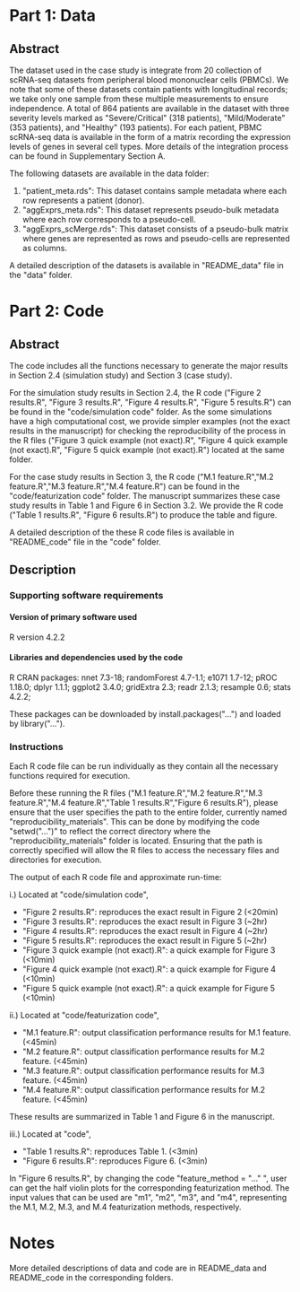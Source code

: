 

# Part 1: Data

## Abstract

The dataset used in the case study is integrate from 20 collection of scRNA-seq datasets from peripheral blood mononuclear cells (PBMCs).   We note that some of these datasets contain patients with longitudinal records; we take only one sample from these multiple measurements to ensure independence. A total of 864 patients are available in the dataset  with three severity levels marked as "Severe/Critical" (318 patients), "Mild/Moderate" (353 patients), and "Healthy" (193 patients). For each patient, PBMC scRNA-seq data is available in the form of a matrix recording the expression levels of genes in several cell types. More details of the integration process can be found in Supplementary Section A. 

The following datasets are available in the data folder:

1. "patient_meta.rds": This dataset contains sample metadata where each row represents a patient (donor). 
2. "aggExprs_meta.rds": This dataset represents pseudo-bulk metadata where each row corresponds to a pseudo-cell. 
3. "aggExprs_scMerge.rds": This dataset consists of a pseudo-bulk matrix where genes are represented as rows and pseudo-cells are represented as columns.

A detailed description of the datasets is available in "README_data" file in the "data" folder.


# Part 2: Code

## Abstract



The code includes all the functions necessary to generate the major results in Section 2.4 (simulation study) and Section 3 (case study). 

For the simulation study results in Section 2.4, the R code ("Figure 2 results.R", "Figure 3 results.R", "Figure 4 results.R", "Figure 5 results.R") can be found in the "code/simulation code" folder. As the some simulations have a high computational cost, we provide simpler examples (not the exact results in the manuscript) for checking the reproducibility of the process in the R files ("Figure 3 quick example (not exact).R", "Figure 4 quick example (not exact).R", "Figure 5 quick example (not exact).R") located at the same folder.

For the case study results in Section 3, the R code ("M.1 feature.R","M.2 feature.R","M.3 feature.R","M.4 feature.R") can be found in the "code/featurization code" folder. The manuscript summarizes these case study results in Table 1 and Figure 6 in Section 3.2. We provide the R code ("Table 1 results.R", "Figure 6 results.R") to produce the table and figure.  

A detailed description of the these R code files is available in "README_code" file in the "code" folder.


## Description

### Supporting software requirements

#### Version of primary software used

R version 4.2.2

#### Libraries and dependencies used by the code

R CRAN packages:
nnet 7.3-18;
randomForest 4.7-1.1;
e1071 1.7-12;
pROC 1.18.0;
dplyr 1.1.1;
ggplot2 3.4.0;
gridExtra 2.3;
readr 2.1.3;
resample 0.6;
stats 4.2.2;

These packages can be downloaded by install.packages("...") and loaded by library("...").


### Instructions

<!--
Describe how to use the materials provided to reproduce analyses in the manuscript. Additional details can be provided in file(s) accompanying the reproducibility materials. If no workflow is provided, please state this and say why (e.g., if the paper contains no computational work).
-->

Each R code file can be run individually as they contain all the necessary functions required for execution.

Before these running the R files ("M.1 feature.R","M.2 feature.R","M.3 feature.R","M.4 feature.R","Table 1 results.R","Figure 6 results.R"), please ensure that the user specifies the path to the entire folder, currently named "reproducibility_materials". This can be done by modifying the code "setwd("...")" to reflect the correct directory where the "reproducibility_materials" folder is located. Ensuring that the path is correctly specified will allow the R files to access the necessary files and directories for execution.

The output of each R code file and approximate run-time:

  i.) Located at "code/simulation code",

  * "Figure 2 results.R": reproduces the exact result in Figure 2 (<20min)
  * "Figure 3 results.R": reproduces the exact result in Figure 3 (~2hr)
  * "Figure 4 results.R": reproduces the exact result in Figure 4 (~2hr)
  * "Figure 5 results.R": reproduces the exact result in Figure 5 (~2hr)
  * "Figure 3 quick example (not exact).R": a quick example for Figure 3 (<10min)
  * "Figure 4 quick example (not exact).R": a quick example for Figure 4 (<10min)
  * "Figure 5 quick example (not exact).R": a quick example for Figure 5 (<10min)


  ii.) Located at "code/featurization code",
  
  * "M.1 feature.R": output classification performance results for M.1 feature. (<45min)
  * "M.2 feature.R": output classification performance results for M.2 feature. (<45min)
  * "M.3 feature.R": output classification performance results for M.3 feature. (<45min)
  * "M.4 feature.R": output classification performance results for M.2 feature. (<45min)
  
  These results are summarized in Table 1 and Figure 6 in the manuscript.

  iii.) Located at "code",
  
  * "Table 1 results.R": reproduces Table 1. (<3min)
  * "Figure 6 results.R": reproduces Figure 6. (<3min)
  
  In "Figure 6 results.R", by changing the code "feature_method = "..." ", user can get the half violin plots for the corresponding featurization method. 
The input values that can be used are "m1", "m2", "m3", and "m4", representing the M.1, M.2, M.3, and M.4 featurization methods, respectively. 


# Notes 
More detailed descriptions of data and code are in README_data and README_code in the corresponding folders.


